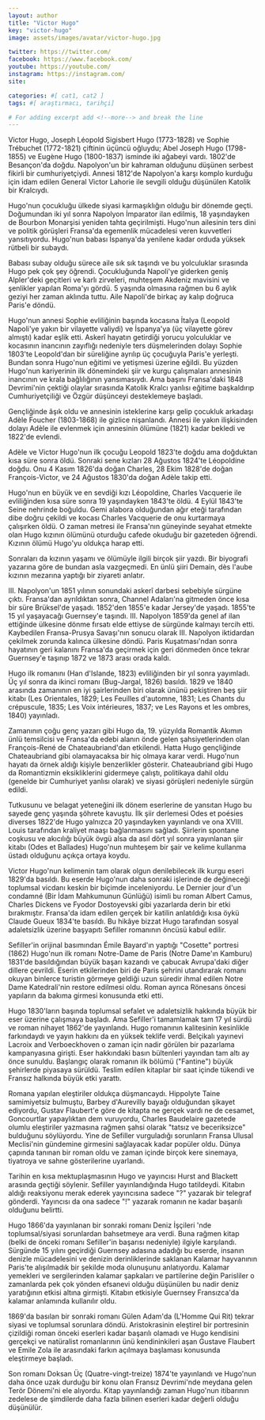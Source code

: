 ```yaml
---
layout: author
title: "Victor Hugo"
key: "victor-hugo"
image: assets/images/avatar/victor-hugo.jpg

twitter: https://twitter.com/
facebook: https://www.facebook.com/
youtube: https://youtube.com/
instagram: https://instagram.com/
site: 

categories: #[ cat1, cat2 ]
tags: #[ araştırmacı, tarihçi]

# For adding excerpt add <!--more--> and break the line
---
```

Victor Hugo, Joseph Léopold Sigisbert Hugo (1773-1828) ve Sophie Trébuchet (1772-1821) çiftinin üçüncü oğluydu; Abel Joseph Hugo (1798-1855) ve Eugène Hugo (1800-1837) isminde iki ağabeyi vardı. 1802'de Besançon'da doğdu. Napolyon'un bir kahraman olduğunu düşünen serbest fikirli bir cumhuriyetçiydi. Annesi 1812'de Napolyon'a karşı komplo kurduğu için idam edilen General Victor Lahorie ile sevgili olduğu düşünülen Katolik bir Kralcıydı.

Hugo'nun çocukluğu ülkede siyasi karmaşıklığın olduğu bir dönemde geçti. Doğumundan iki yıl sonra Napolyon İmparator ilan edilmiş, 18 yaşındayken de Bourbon Monarşisi yeniden tahta geçirilmişti. Hugo'nun ailesinin ters dini ve politik görüşleri Fransa'da egemenlik mücadelesi veren kuvvetleri yansıtıyordu. Hugo'nun babası İspanya'da yenilene kadar orduda yüksek rütbeli bir subaydı.

Babası subay olduğu sürece aile sık sık taşındı ve bu yolculuklar sırasında Hugo pek çok şey öğrendi. Çocukluğunda Napoli'ye giderken geniş Alpler'deki geçitleri ve karlı zirveleri, muhteşem Akdeniz mavisini ve şenlikler yapılan Roma'yı gördü. 5 yaşında olmasına rağmen bu 6 aylık geziyi her zaman aklında tuttu. Aile Napoli'de birkaç ay kalıp doğruca Paris'e döndü.

Hugo'nun annesi Sophie evliliğinin başında kocasına İtalya (Leopold Napoli'ye yakın bir vilayette valiydi) ve İspanya'ya (üç vilayette görev almıştı) kadar eşlik etti. Askerî hayatın getirdiği yorucu yolculuklar ve kocasının inancının zayıflığı nedeniyle ters düşmelerinden dolayı Sophie 1803'te Leopold'dan bir süreliğine ayrılıp üç çocuğuyla Paris'e yerleşti. Bundan sonra Hugo'nun eğitimi ve yetişmesi üzerine eğildi. Bu yüzden Hugo'nun kariyerinin ilk dönemindeki şiir ve kurgu çalışmaları annesinin inancının ve krala bağlılığının yansımasıydı. Ama başını Fransa'daki 1848 Devrimi'nin çektiği olaylar sırasında Katolik Kralcı yanlısı eğitime başkaldırıp Cumhuriyetçiliği ve Özgür düşünceyi desteklemeye başladı.

Gençliğinde âşık oldu ve annesinin isteklerine karşı gelip çocukluk arkadaşı Adèle Foucher (1803-1868) ile gizlice nişanlandı. Annesi ile yakın ilişkisinden dolayı Adèle ile evlenmek için annesinin ölümüne (1821) kadar bekledi ve 1822'de evlendi.

Adèle ve Victor Hugo'nun ilk çocuğu Leopold 1823'te doğdu ama doğduktan kısa süre sonra öldü. Sonraki sene kızları 28 Ağustos 1824'te Léopoldine doğdu. Onu 4 Kasım 1826'da doğan Charles, 28 Ekim 1828'de doğan François-Victor, ve 24 Ağustos 1830'da doğan Adèle takip etti.

Hugo'nun en büyük ve en sevdiği kızı Léopoldine, Charles Vacquerie ile evliliğinden kısa süre sonra 19 yaşındayken 1843'te öldü. 4 Eylül 1843'te Seine nehrinde boğuldu. Gemi alabora olduğundan ağır eteği tarafından dibe doğru çekildi ve kocası Charles Vacquerie de onu kurtarmaya çalışırken öldü. O zaman metresi ile Fransa'nın güneyinde seyahat etmekte olan Hugo kızının ölümünü oturduğu cafede okuduğu bir gazeteden öğrendi. Kızının ölümü Hugo'yu oldukça harap etti.

Sonraları da kızının yaşamı ve ölümüyle ilgili birçok şiir yazdı. Bir biyografi yazarına göre de bundan asla vazgeçmedi. En ünlü şiiri Demain, dès l'aube kızının mezarına yaptığı bir ziyareti anlatır.

III. Napolyon'un 1851 yılının sonundaki askerî darbesi sebebiyle sürgüne çıktı. Fransa'dan ayrıldıktan sonra, Channel Adaları'na gitmeden önce kısa bir süre Brüksel'de yaşadı. 1852'den 1855'e kadar Jersey'de yaşadı. 1855'te 15 yıl yaşayacağı Guernsey'e taşındı. III. Napolyon 1859'da genel af ilan ettiğinde ülkesine dönme fırsatı elde ettiyse de sürgünde kalmayı tercih etti. Kaybedilen Fransa-Prusya Savaşı'nın sonucu olarak III. Napolyon iktidardan çekilmek zorunda kalınca ülkesine döndü. Paris Kuşatması'ndan sonra hayatının geri kalanını Fransa'da geçirmek için geri dönmeden önce tekrar Guernsey'e taşınıp 1872 ve 1873 arası orada kaldı.

Hugo ilk romanını (Han d'Islande, 1823) evliliğinden bir yıl sonra yayımladı. Üç yıl sonra da ikinci romanı (Bug-Jargal, 1826) basıldı. 1829 ve 1840 arasında zamanının en iyi şairlerinden biri olarak ününü pekiştiren beş şiir kitabı (Les Orientales, 1829; Les Feuilles d'automne, 1831; Les Chants du crépuscule, 1835; Les Voix intérieures, 1837; ve Les Rayons et les ombres, 1840) yayınladı.

Zamanının çoğu genç yazarı gibi Hugo da, 19. yüzyılda Romantik Akımın ünlü temsilcisi ve Fransa'da edebi alanın önde gelen şahsiyetlerinden olan François-René de Chateaubriand'dan etkilendi. Hatta Hugo gençliğinde Chateaubriand gibi olamayacaksa bir hiç olmaya karar verdi. Hugo'nun hayatı da örnek aldığı kişiyle benzerlikler gösterir. Chateaubriand gibi Hugo da Romantizmin eksikliklerini gidermeye çalıştı, politikaya dahil oldu (genelde bir Cumhuriyet yanlısı olarak) ve siyasi görüşleri nedeniyle sürgün edildi.

Tutkusunu ve belagat yeteneğini ilk dönem eserlerine de yansıtan Hugo bu sayede genç yaşında şöhrete kavuştu. İlk şiir derlemesi Odes et poésies diverses 1822'de Hugo yalnızca 20 yaşındayken yayınlandı ve ona XVIII. Louis tarafından kraliyet maaşı bağlanmasını sağladı. Şiirlerin spontane coşkusu ve akıcılığı büyük övgü alsa da asıl dört yıl sonra yayınlanan şiir kitabı (Odes et Ballades) Hugo'nun muhteşem bir şair ve kelime kullanma üstadı olduğunu açıkça ortaya koydu.

Victor Hugo'nun kelimenin tam olarak olgun denilebilecek ilk kurgu eseri 1829'da basıldı. Bu eserde Hugo'nun daha sonraki işlerinde de değineceği toplumsal vicdanı keskin bir biçimde inceleniyordu. Le Dernier jour d'un condamné (Bir İdam Mahkumunun Günlüğü) isimli bu roman Albert Camus, Charles Dickens ve Fyodor Dostoyevski gibi yazarlarda derin bir etki bırakmıştır. Fransa'da idam edilen gerçek bir katilin anlatıldığı kısa öykü Claude Gueux 1834'te basıldı. Bu hikâye bizzat Hugo tarafından sosyal adaletsizlik üzerine başyapıtı Sefiller romanının öncüsü kabul edilir.


Sefiller'in orijinal basımından Émile Bayard'ın yaptığı "Cosette" portresi (1862)
Hugo'nun ilk romanı Notre-Dame de Paris (Notre Dame'ın Kamburu) 1831'de basıldığından büyük başarı kazandı ve çabucak Avrupa'daki diğer dillere çevrildi. Eserin etkilerinden biri de Paris şehrini utandırarak romanı okuyan binlerce turistin görmeye geldiği uzun süredir ihmal edilen Notre Dame Katedrali'nin restore edilmesi oldu. Roman ayrıca Rönesans öncesi yapıların da bakıma girmesi konusunda etki etti.

Hugo 1830'ların başında toplumsal sefalet ve adaletsizlik hakkında büyük bir eser üzerine çalışmaya başladı. Ama Sefiller'i tamamlamak tam 17 yıl sürdü ve roman nihayet 1862'de yayınlandı. Hugo romanının kalitesinin kesinlikle farkındaydı ve yayın hakkını da en yüksek teklife verdi. Belçikalı yayınevi Lacroix and Verboeckhoven o zaman için nadir görülen bir pazarlama kampanyasına girişti. Eser hakkındaki basın bültenleri yayından tam altı ay önce sunuldu. Başlangıç olarak romanın ilk bölümü ("Fantine") büyük şehirlerde piyasaya sürüldü. Teslim edilen kitaplar bir saat içinde tükendi ve Fransız halkında büyük etki yarattı.

Romana yapılan eleştiriler oldukça düşmancaydı. Hippolyte Taine samimiyetsiz bulmuştu, Barbey d'Aurevilly bayağı olduğundan şikayet ediyordu, Gustav Flaubert'e göre de kitapta ne gerçek vardı ne de cesamet, Goncourtlar yapaylıktan dem vuruyordu, Charles Baudelaire gazetede olumlu eleştiriler yazmasına rağmen şahsi olarak "tatsız ve beceriksizce" bulduğunu söylüyordu. Yine de Sefiller vurguladığı sorunların Fransa Ulusal Meclisi'nin gündemine girmesini sağlayacak kadar popüler oldu. Dünya çapında tanınan bir roman oldu ve zaman içinde birçok kere sinemaya, tiyatroya ve sahne gösterilerine uyarlandı.

Tarihin en kısa mektuplaşmasının Hugo ve yayıncısı Hurst and Blackett arasında geçtiği söylenir. Sefiller yayınlandığında Hugo tatildeydi. Kitabın aldığı reaksiyonu merak ederek yayıncısına sadece "?" yazarak bir telegraf gönderdi. Yayıncısı da ona sadece "!" yazarak romanın ne kadar başarılı olduğunu belirtti.

Hugo 1866'da yayınlanan bir sonraki romanı Deniz İşçileri 'nde toplumsal/siyasi sorunlardan bahsetmeye ara verdi. Buna rağmen kitap (belki de önceki romanı Sefiller'in başarısı nedeniyle) ilgiyle karşılandı. Sürgünde 15 yılını geçirdiği Guernsey adasına adadığı bu eserde, insanın denizle mücadelesini ve denizin derinliklerinde saklanan Kalamar hayvanının Paris'te alışılmadık bir şekilde moda olunuşunu anlatıyordu. Kalamar yemekleri ve sergilerinden kalamar şapkaları ve partilerine değin Parisliler o zamanlarda pek çok yönden efsanevi olduğu düşünülen bu nadir deniz yaratığının etkisi altına girmişti. Kitabın etkisiyle Guernsey Fransızca'da kalamar anlamında kullanılır oldu.

1869'da basılan bir sonraki romanı Gülen Adam'da (L'Homme Qui Rit) tekrar siyasi ve toplumsal sorunlara döndü. Aristokrasinin eleştirel bir portresinin çizildiği roman önceki eserleri kadar başarılı olamadı ve Hugo kendisini gerçekçi ve natüralist romanlarının ünü kendininkileri aşan Gustave Flaubert ve Emile Zola ile arasındaki farkın açılmaya başlaması konusunda eleştirmeye başladı.

Son romanı Doksan Üç (Quatre-vingt-treize) 1874'te yayınlandı ve Hugo'nun daha önce uzak durduğu bir konu olan Fransız Devrimi'nde meydana gelen Terör Dönemi'ni ele alıyordu. Kitap yayınlandığı zaman Hugo'nun itibarının zedelese de şimdilerde daha fazla bilinen eserleri kadar değerli olduğu düşünülür.
<!--more-->

